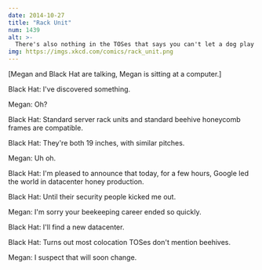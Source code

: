 ```yaml
---
date: 2014-10-27
title: "Rack Unit"
num: 1439
alt: >-
  There's also nothing in the TOSes that says you can't let a dog play baseball in the server room!
img: https://imgs.xkcd.com/comics/rack_unit.png
---
```

[Megan and Black Hat are talking, Megan is sitting at a computer.]

Black Hat: I've discovered something.

Megan: Oh?

Black Hat: Standard server rack units and standard beehive honeycomb frames are compatible.

Black Hat: They're both 19 inches, with similar pitches.

Megan: Uh oh.

Black Hat: I'm pleased to announce that today, for a few hours, Google led the world in datacenter honey production.

Black Hat: Until their security people kicked me out.

Megan: I'm sorry your beekeeping career ended so quickly.

Black Hat: I'll find a new datacenter.

Black Hat: Turns out most colocation TOSes don't mention beehives.

Megan: I suspect that will soon change.